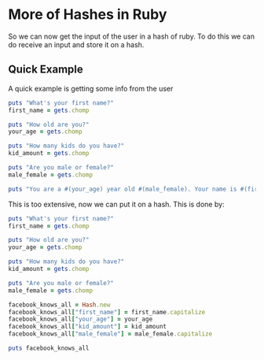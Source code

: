 # More of Hashes in Ruby
So we can now get the input of the user in a hash of ruby. To do this we can do receive an input and store it on a hash.

## Quick Example
A quick example is getting some info from the user
```Ruby
puts "What's your first name?"
first_name = gets.chomp

puts "How old are you?"
your_age = gets.chomp

puts "How many kids do you have?"
kid_amount = gets.chomp

puts "Are you male or female?"
male_female = gets.chomp

puts "You are a #(your_age) year old #(male_female). Your name is #(first_name) and you got #(kid_amount) children."
```
This is too extensive, now we can put it on a hash. This is done by:
```Ruby
puts "What's your first name?"
first_name = gets.chomp

puts "How old are you?"
your_age = gets.chomp

puts "How many kids do you have?"
kid_amount = gets.chomp

puts "Are you male or female?"
male_female = gets.chomp

facebook_knows_all = Hash.new
facebook_knows_all["first_name"] = first_name.capitalize
facebook_knows_all["your_age"] = your_age
facebook_knows_all["kid_amount"] = kid_amount
facebook_knows_all["male_female"] = male_female.capitalize

puts facebook_knows_all
```
